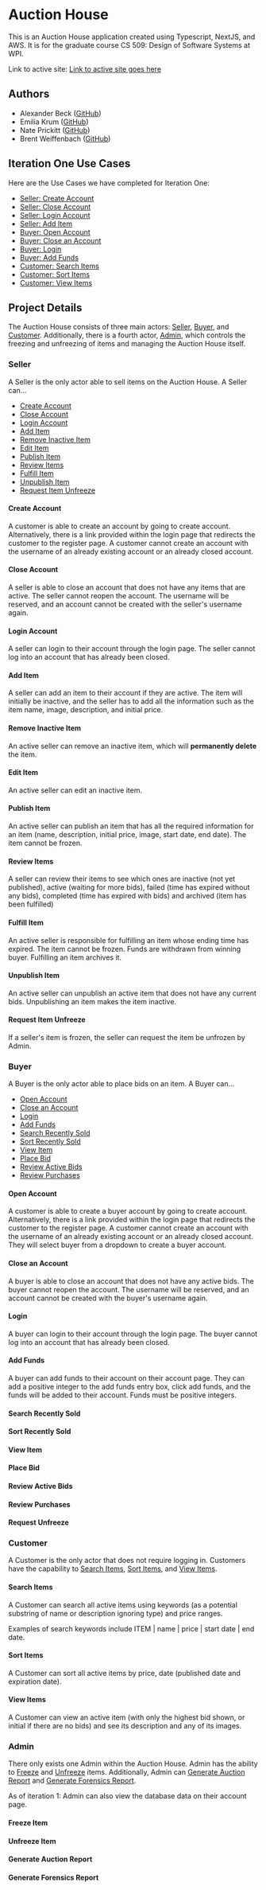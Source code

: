 # Auction House

This is an Auction House application created using Typescript, NextJS, and AWS. It is for the graduate course CS 509: Design of Software Systems at WPI.

Link to active site: [Link to active site goes here](#)

## Authors

* Alexander Beck ([GitHub](https://github.com/AlexanderBeck0))
* Emilia Krum ([GitHub](https://github.com/MurkingtonWizard))
* Nate Prickitt ([GitHub](https://github.com/prickittn))
* Brent Weiffenbach ([GitHub](https://github.com/BrentWeiffenbach))

## Iteration One Use Cases

Here are the Use Cases we have completed for Iteration One:

* [Seller: Create Account](#create-account)
* [Seller: Close Account](#close-account)
* [Seller: Login Account](#login-account)
* [Seller: Add Item](#login-account)
* [Buyer: Open Account](#open-account)
* [Buyer: Close an Account](#close-an-account)
* [Buyer: Login](#login)
* [Buyer: Add Funds](#add-funds)
* [Customer: Search Items](#search-items)
* [Customer: Sort Items](#sort-items)
* [Customer: View Items](#view-items)

## Project Details

The Auction House consists of three main actors: [Seller](#seller), [Buyer](#buyer), and [Customer](#customer). Additionally, there is a fourth actor, [Admin](#admin), which controls the freezing and unfreezing of items and managing the Auction House itself.

### Seller

A Seller is the only actor able to sell items on the Auction House. A Seller can...

* [Create Account](#create-account)
* [Close Account](#close-account)
* [Login Account](#login-account)
* [Add Item](#add-item)
* [Remove Inactive Item](#remove-inactive-item)
* [Edit Item](#edit-item)
* [Publish Item](#publish-item)
* [Review Items](#review-items)
* [Fulfill Item](#fulfill-item)
* [Unpublish Item](#unpublish-item)
* [Request Item Unfreeze](#request-item-unfreeze)

#### Create Account

A customer is able to create an account by going to create account. Alternatively, there is a link provided within the login page that redirects the customer to the register page. A customer cannot create an account with the username of an already existing account or an already closed account.

#### Close Account

A seller is able to close an account that does not have any items that are active. The seller cannot reopen the account. The username will be reserved, and an account cannot be created with the seller's username again.

#### Login Account

A seller can login to their account through the login page. The seller cannot log into an account that has already been closed.

#### Add Item

A seller can add an item to their account if they are active. The item will initially be inactive, and the seller has to add all the information such as the item name, image, description, and initial price.

#### Remove Inactive Item

An active seller can remove an inactive item, which will **permanently delete** the item.

#### Edit Item

An active seller can edit an inactive item.

#### Publish Item

An active seller can publish an item that has all the required information for an item (name, description, initial price, image, start date, end date). The item cannot be frozen.

#### Review Items

A seller can review their items to see which ones are inactive (not yet published), active (waiting for more bids), failed (time has expired without any bids), completed (time has expired with bids) and archived (item has been fulfilled)

#### Fulfill Item

An active seller is responsible for fulfilling an item whose ending time has expired. The item cannot be frozen. Funds are withdrawn from winning buyer. Fulfilling an item archives it.

#### Unpublish Item

An active seller can unpublish an active item that does not have any current bids. Unpublishing an item makes the item inactive.

#### Request Item Unfreeze

If a seller's item is frozen, the seller can request the item be unfrozen by Admin.

### Buyer

A Buyer is the only actor able to place bids on an item. A Buyer can...

* [Open Account](#open-account)
* [Close an Account](#close-an-account)
* [Login](#login)
* [Add Funds](#add-funds)
* [Search Recently Sold](#search-recently-sold)
* [Sort Recently Sold](#sort-recently-sold)
* [View Item](#view-item)
* [Place Bid](#place-bid)
* [Review Active Bids](#review-active-bids)
* [Review Purchases](#review-purchases)

#### Open Account

A customer is able to create a buyer account by going to create account. Alternatively, there is a link provided within the login page that redirects the customer to the register page. A customer cannot create an account with the username of an already existing account or an already closed account. They will select buyer from a dropdown to create a buyer account.

#### Close an Account

A buyer is able to close an account that does not have any active bids. The buyer cannot reopen the account. The username will be reserved, and an account cannot be created with the buyer's username again.

#### Login

A buyer can login to their account through the login page. The buyer cannot log into an account that has already been closed.

#### Add Funds

A buyer can add funds to their account on their account page. They can add a positive integer to the add funds entry box, click add funds, and the funds will be added to their account. Funds must be positive integers.

#### Search Recently Sold

#### Sort Recently Sold

#### View Item

#### Place Bid

#### Review Active Bids

#### Review Purchases

#### Request Unfreeze

### Customer

A Customer is the only actor that does not require logging in. Customers have the capability to [Search Items](#search-items), [Sort Items](#sort-items), and [View Items](#view-items).

#### Search Items

A Customer can search all active items using keywords (as a potential substring of name or description ignoring type) and price ranges.

Examples of search keywords include ITEM | name | price | start date | end date.

#### Sort Items

A Customer can sort all active items by price, date (published date and expiration date).

#### View Items

A Customer can view an active item (with only the highest bid shown, or initial if there are no bids) and see its description and any of its images.

### Admin

There only exists one Admin within the Auction House. Admin has the ability to [Freeze](#freeze-item) and [Unfreeze](#unfreeze-item) items. Additionally, Admin can [Generate Auction Report](#generate-auction-report) and [Generate Forensics Report](#generate-forensics-report).

As of iteration 1: Admin can also view the database data on their account page.

#### Freeze Item

#### Unfreeze Item

#### Generate Auction Report

#### Generate Forensics Report
